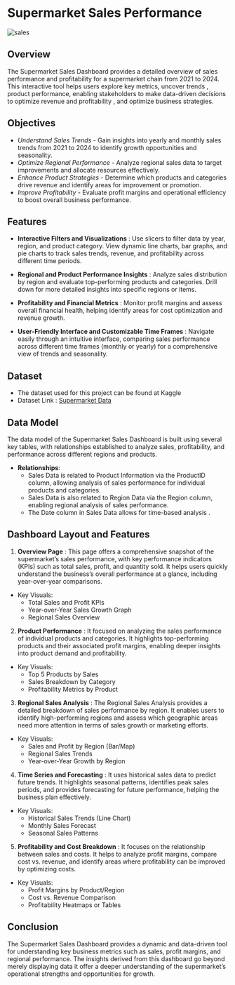 # Supermarket Sales Performance

![sales](https://github.com/user-attachments/assets/365a288b-5365-4bc1-b038-9326e5b6f272)

## Overview
The Supermarket Sales Dashboard provides a detailed overview of sales performance and profitability for a supermarket chain from 2021 to 2024. This interactive tool helps users explore key metrics, uncover trends , product performance, enabling stakeholders to make data-driven decisions to optimize revenue and profitability , 
 and optimize business strategies.
## Objectives
- *Understand Sales Trends* - Gain insights into yearly and monthly sales trends from 2021 to 2024 to identify growth opportunities and seasonality.
- *Optimize Regional Performance* - Analyze regional sales data to target improvements and allocate resources effectively.
- *Enhance Product Strategies* - Determine which products and categories drive revenue and identify areas for improvement or promotion.
- *Improve Profitability* - Evaluate profit margins and operational efficiency to boost overall business performance.
## Features
- **Interactive Filters and Visualizations** : Use slicers to filter data by year, region, and product category. View dynamic line charts, bar graphs, and pie charts to track sales trends, revenue, and profitability across different time periods.

- **Regional and Product Performance Insights** : Analyze sales distribution by region and evaluate top-performing products and categories. Drill down for more detailed insights into specific regions or items.

- **Profitability and Financial Metrics** : Monitor profit margins and assess overall financial health, helping identify areas for cost optimization and revenue growth.

- **User-Friendly Interface and Customizable Time Frames** : Navigate easily through an intuitive interface, comparing sales performance across different time frames (monthly or yearly) for a comprehensive view of trends and seasonality.

## Dataset
- The dataset used for this project can be found at Kaggle
- Dataset Link : [Supermarket Data](https://www.kaggle.com/datasets/aditirai2607/super-market-dataset)
## Data Model
The data model of the Supermarket Sales Dashboard is built using several key tables, with relationships established to analyze sales, profitability, and performance across different regions and products. 
- **Relationships**:
  - Sales Data is related to Product Information via the ProductID column, allowing analysis of sales performance for individual products and categories.
  - Sales Data is also related to Region Data via the Region column, enabling regional analysis of sales performance.
  - The Date column in Sales Data allows for time-based analysis .
## Dashboard Layout and Features
1. **Overview Page** : This page offers a comprehensive snapshot of the supermarket’s sales performance, with key performance indicators (KPIs) such as total sales, profit, and quantity sold. It helps users quickly understand the business’s overall performance at a glance, including year-over-year comparisons.
- Key Visuals:
  - Total Sales and Profit KPIs
  - Year-over-Year Sales Growth Graph
  - Regional Sales Overview
2. **Product Performance** : It focused on analyzing the sales performance of individual products and categories. It highlights top-performing products and their associated profit margins, enabling deeper insights into product demand and profitability.
- Key Visuals:
  - Top 5 Products by Sales
  - Sales Breakdown by Category
  - Profitability Metrics by Product
3. **Regional Sales Analysis** : The Regional Sales Analysis provides a detailed breakdown of sales performance by region. It enables users to identify high-performing regions and assess which geographic areas need more attention in terms of sales growth or marketing efforts.
- Key Visuals:
  - Sales and Profit by Region (Bar/Map)
  - Regional Sales Trends
  - Year-over-Year Growth by Region
4. **Time Series and Forecasting** : It uses historical sales data to predict future trends. It highlights seasonal patterns, identifies peak sales periods, and provides forecasting for future performance, helping the business plan effectively.
- Key Visuals:
  - Historical Sales Trends (Line Chart)
  - Monthly Sales Forecast
  - Seasonal Sales Patterns
5. **Profitability and Cost Breakdown** : It focuses on the relationship between sales and costs. It helps to analyze profit margins, compare cost vs. revenue, and identify areas where profitability can be improved by optimizing costs.
- Key Visuals:
  - Profit Margins by Product/Region
  - Cost vs. Revenue Comparison
  - Profitability Heatmaps or Tables
## Conclusion
The Supermarket Sales Dashboard provides a dynamic and data-driven tool for understanding key business metrics such as sales, profit margins, and regional performance. The insights derived from this dashboard go beyond merely displaying data it offer a deeper understanding of the supermarket’s operational strengths and opportunities for growth.

